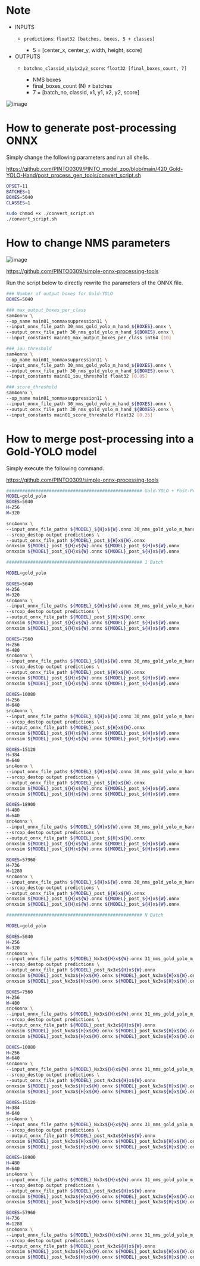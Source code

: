 # Note
- INPUTS
  - `predictions`: `float32 [batches, boxes, 5 + classes]`

    * 5 = [center_x, center_y, width, height, score]
- OUTPUTS
  - `batchno_classid_x1y1x2y2_score`: `float32 [final_boxes_count, 7]`

    * NMS boxes
    * final_boxes_count (N) ≠ batches
    * 7 = [batch_no, classid, x1, y1, x2, y2, score]

![image](https://github.com/PINTO0309/PINTO_model_zoo/assets/33194443/9d4fecdf-c90e-4e0a-99a5-9c3e61a4cf41)

# How to generate post-processing ONNX
Simply change the following parameters and run all shells.

https://github.com/PINTO0309/PINTO_model_zoo/blob/main/420_Gold-YOLO-Hand/post_process_gen_tools/convert_script.sh
```bash
OPSET=11
BATCHES=1
BOXES=5040
CLASSES=1
```

```bash
sudo chmod +x ./convert_script.sh
./convert_script.sh
```

# How to change NMS parameters
![image](https://user-images.githubusercontent.com/33194443/178084918-af33bfcc-425f-496e-87fb-1331ef7b2b6e.png)

https://github.com/PINTO0309/simple-onnx-processing-tools

Run the script below to directly rewrite the parameters of the ONNX file.
```bash
### Number of output boxes for Gold-YOLO
BOXES=5040

### max_output_boxes_per_class
sam4onnx \
--op_name main01_nonmaxsuppression11 \
--input_onnx_file_path 30_nms_gold_yolo_m_hand_${BOXES}.onnx \
--output_onnx_file_path 30_nms_gold_yolo_m_hand_${BOXES}.onnx \
--input_constants main01_max_output_boxes_per_class int64 [10]

### iou_threshold
sam4onnx \
--op_name main01_nonmaxsuppression11 \
--input_onnx_file_path 30_nms_gold_yolo_m_hand_${BOXES}.onnx \
--output_onnx_file_path 30_nms_gold_yolo_m_hand_${BOXES}.onnx \
--input_constants main01_iou_threshold float32 [0.05]

### score_threshold
sam4onnx \
--op_name main01_nonmaxsuppression11 \
--input_onnx_file_path 30_nms_gold_yolo_m_hand_${BOXES}.onnx \
--output_onnx_file_path 30_nms_gold_yolo_m_hand_${BOXES}.onnx \
--input_constants main01_score_threshold float32 [0.25]
```

# How to merge post-processing into a Gold-YOLO model
Simply execute the following command.

https://github.com/PINTO0309/simple-onnx-processing-tools

```bash
################################################### Gold-YOLO + Post-Process
MODEL=gold_yolo
BOXES=5040
H=256
W=320

snc4onnx \
--input_onnx_file_paths ${MODEL}_${H}x${W}.onnx 30_nms_gold_yolo_m_hand_${BOXES}.onnx \
--srcop_destop output predictions \
--output_onnx_file_path ${MODEL}_post_${H}x${W}.onnx
onnxsim ${MODEL}_post_${H}x${W}.onnx ${MODEL}_post_${H}x${W}.onnx
onnxsim ${MODEL}_post_${H}x${W}.onnx ${MODEL}_post_${H}x${W}.onnx

################################################### 1 Batch

MODEL=gold_yolo

BOXES=5040
H=256
W=320
snc4onnx \
--input_onnx_file_paths ${MODEL}_${H}x${W}.onnx 30_nms_gold_yolo_m_hand_${BOXES}.onnx \
--srcop_destop output predictions \
--output_onnx_file_path ${MODEL}_post_${H}x${W}.onnx
onnxsim ${MODEL}_post_${H}x${W}.onnx ${MODEL}_post_${H}x${W}.onnx
onnxsim ${MODEL}_post_${H}x${W}.onnx ${MODEL}_post_${H}x${W}.onnx

BOXES=7560
H=256
W=480
snc4onnx \
--input_onnx_file_paths ${MODEL}_${H}x${W}.onnx 30_nms_gold_yolo_m_hand_${BOXES}.onnx \
--srcop_destop output predictions \
--output_onnx_file_path ${MODEL}_post_${H}x${W}.onnx
onnxsim ${MODEL}_post_${H}x${W}.onnx ${MODEL}_post_${H}x${W}.onnx
onnxsim ${MODEL}_post_${H}x${W}.onnx ${MODEL}_post_${H}x${W}.onnx

BOXES=10080
H=256
W=640
snc4onnx \
--input_onnx_file_paths ${MODEL}_${H}x${W}.onnx 30_nms_gold_yolo_m_hand_${BOXES}.onnx \
--srcop_destop output predictions \
--output_onnx_file_path ${MODEL}_post_${H}x${W}.onnx
onnxsim ${MODEL}_post_${H}x${W}.onnx ${MODEL}_post_${H}x${W}.onnx
onnxsim ${MODEL}_post_${H}x${W}.onnx ${MODEL}_post_${H}x${W}.onnx

BOXES=15120
H=384
W=640
snc4onnx \
--input_onnx_file_paths ${MODEL}_${H}x${W}.onnx 30_nms_gold_yolo_m_hand_${BOXES}.onnx \
--srcop_destop output predictions \
--output_onnx_file_path ${MODEL}_post_${H}x${W}.onnx
onnxsim ${MODEL}_post_${H}x${W}.onnx ${MODEL}_post_${H}x${W}.onnx
onnxsim ${MODEL}_post_${H}x${W}.onnx ${MODEL}_post_${H}x${W}.onnx

BOXES=18900
H=480
W=640
snc4onnx \
--input_onnx_file_paths ${MODEL}_${H}x${W}.onnx 30_nms_gold_yolo_m_hand_${BOXES}.onnx \
--srcop_destop output predictions \
--output_onnx_file_path ${MODEL}_post_${H}x${W}.onnx
onnxsim ${MODEL}_post_${H}x${W}.onnx ${MODEL}_post_${H}x${W}.onnx
onnxsim ${MODEL}_post_${H}x${W}.onnx ${MODEL}_post_${H}x${W}.onnx

BOXES=57960
H=736
W=1280
snc4onnx \
--input_onnx_file_paths ${MODEL}_${H}x${W}.onnx 30_nms_gold_yolo_m_hand_${BOXES}.onnx \
--srcop_destop output predictions \
--output_onnx_file_path ${MODEL}_post_${H}x${W}.onnx
onnxsim ${MODEL}_post_${H}x${W}.onnx ${MODEL}_post_${H}x${W}.onnx
onnxsim ${MODEL}_post_${H}x${W}.onnx ${MODEL}_post_${H}x${W}.onnx

################################################### N Batch

MODEL=gold_yolo

BOXES=5040
H=256
W=320
snc4onnx \
--input_onnx_file_paths ${MODEL}_Nx3x${H}x${W}.onnx 31_nms_gold_yolo_m_hand_N_${BOXES}.onnx \
--srcop_destop output predictions \
--output_onnx_file_path ${MODEL}_post_Nx3x${H}x${W}.onnx
onnxsim ${MODEL}_post_Nx3x${H}x${W}.onnx ${MODEL}_post_Nx3x${H}x${W}.onnx
onnxsim ${MODEL}_post_Nx3x${H}x${W}.onnx ${MODEL}_post_Nx3x${H}x${W}.onnx

BOXES=7560
H=256
W=480
snc4onnx \
--input_onnx_file_paths ${MODEL}_Nx3x${H}x${W}.onnx 31_nms_gold_yolo_m_hand_N_${BOXES}.onnx \
--srcop_destop output predictions \
--output_onnx_file_path ${MODEL}_post_Nx3x${H}x${W}.onnx
onnxsim ${MODEL}_post_Nx3x${H}x${W}.onnx ${MODEL}_post_Nx3x${H}x${W}.onnx
onnxsim ${MODEL}_post_Nx3x${H}x${W}.onnx ${MODEL}_post_Nx3x${H}x${W}.onnx

BOXES=10080
H=256
W=640
snc4onnx \
--input_onnx_file_paths ${MODEL}_Nx3x${H}x${W}.onnx 31_nms_gold_yolo_m_hand_N_${BOXES}.onnx \
--srcop_destop output predictions \
--output_onnx_file_path ${MODEL}_post_Nx3x${H}x${W}.onnx
onnxsim ${MODEL}_post_Nx3x${H}x${W}.onnx ${MODEL}_post_Nx3x${H}x${W}.onnx
onnxsim ${MODEL}_post_Nx3x${H}x${W}.onnx ${MODEL}_post_Nx3x${H}x${W}.onnx

BOXES=15120
H=384
W=640
snc4onnx \
--input_onnx_file_paths ${MODEL}_Nx3x${H}x${W}.onnx 31_nms_gold_yolo_m_hand_N_${BOXES}.onnx \
--srcop_destop output predictions \
--output_onnx_file_path ${MODEL}_post_Nx3x${H}x${W}.onnx
onnxsim ${MODEL}_post_Nx3x${H}x${W}.onnx ${MODEL}_post_Nx3x${H}x${W}.onnx
onnxsim ${MODEL}_post_Nx3x${H}x${W}.onnx ${MODEL}_post_Nx3x${H}x${W}.onnx

BOXES=18900
H=480
W=640
snc4onnx \
--input_onnx_file_paths ${MODEL}_Nx3x${H}x${W}.onnx 31_nms_gold_yolo_m_hand_N_${BOXES}.onnx \
--srcop_destop output predictions \
--output_onnx_file_path ${MODEL}_post_Nx3x${H}x${W}.onnx
onnxsim ${MODEL}_post_Nx3x${H}x${W}.onnx ${MODEL}_post_Nx3x${H}x${W}.onnx
onnxsim ${MODEL}_post_Nx3x${H}x${W}.onnx ${MODEL}_post_Nx3x${H}x${W}.onnx

BOXES=57960
H=736
W=1280
snc4onnx \
--input_onnx_file_paths ${MODEL}_Nx3x${H}x${W}.onnx 31_nms_gold_yolo_m_hand_N_${BOXES}.onnx \
--srcop_destop output predictions \
--output_onnx_file_path ${MODEL}_post_Nx3x${H}x${W}.onnx
onnxsim ${MODEL}_post_Nx3x${H}x${W}.onnx ${MODEL}_post_Nx3x${H}x${W}.onnx
onnxsim ${MODEL}_post_Nx3x${H}x${W}.onnx ${MODEL}_post_Nx3x${H}x${W}.onnx
```

